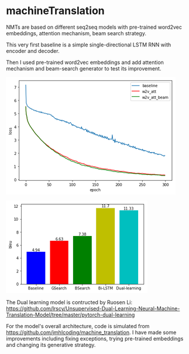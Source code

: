 # machineTranslation

NMTs are based on different seq2seq models with pre-trained word2vec embeddings, attention mechanism, beam search strategy.

This very first baseline is a simple single-directional LSTM RNN with encoder and decoder.

Then I used pre-trained word2vec embeddings and add attention mechanism and beam-search generator to test its improvement.

![image](https://github.com/James-Le/machineTranslation/blob/master/baseline_loss.png)

![image](https://github.com/James-Le/machineTranslation/blob/master/BLEU.png)

The Dual learning model is contructed by Ruosen Li: https://github.com/lrscy/Unsupervised-Dual-Learning-Neural-Machine-Translation-Model/tree/master/pytorch-dual-learning

For the model's overall architecture, code is simulated from https://github.com/jmhIcoding/machine_translation. I have made some improvements including fixing exceptions, trying pre-trained embeddings and changing its generative strategy.
